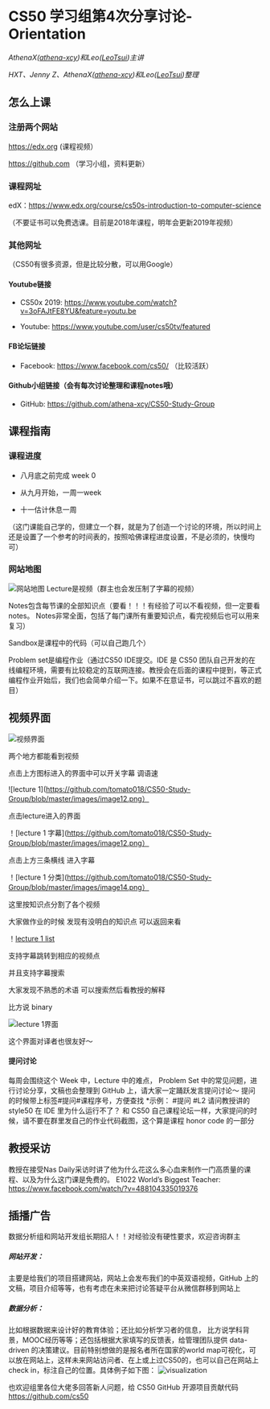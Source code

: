 # CS50 学习组第4次分享讨论-Orientation

_AthenaX([athena-xcy](https://github.com/athena-xcy))和Leo([LeoTsui](https://www.github.com/LeoTsui))主讲_

_HXT、Jenny Z、AthenaX([athena-xcy](https://github.com/athena-xcy))和Leo([LeoTsui](https://www.github.com/LeoTsui))整理_

## 怎么上课

### 注册两个网站
https://edx.org (课程视频）

https://github.com （学习小组，资料更新）

### 课程网址
edX：https://www.edx.org/course/cs50s-introduction-to-computer-science

（不要证书可以免费选课。目前是2018年课程，明年会更新2019年视频）

### 其他网址
（CS50有很多资源，但是比较分散，可以用Google）

#### Youtube链接
- CS50x 2019: https://www.youtube.com/watch?v=3oFAJtFE8YU&feature=youtu.be

- Youtube: https://www.youtube.com/user/cs50tv/featured

#### FB论坛链接

- Facebook: https://www.facebook.com/cs50/ （比较活跃）

#### Github小组链接（会有每次讨论整理和课程notes哦）

- GitHub: https://github.com/athena-xcy/CS50-Study-Group

## 课程指南

### 课程进度
- 八月底之前完成 week 0

- 从九月开始，一周一week

- 十一估计休息一周

（这门课能自己学的，但建立一个群，就是为了创造一个讨论的环境，所以时间上还是设置了一个参考的时间表的，按照哈佛课程进度设置，不是必须的，快慢均可）

### 网站地图
![网站地图](https://github.com/tomato018/CS50-Study-Group/blob/master/images/image10.png)
Lecture是视频（群主也会发压制了字幕的视频）

Notes包含每节课的全部知识点（要看！！！有经验了可以不看视频，但一定要看notes。 Notes非常全面，包括了每门课所有重要知识点，看完视频后也可以用来复习）

Sandbox是课程中的代码（可以自己跑几个）

Problem set是编程作业（通过CS50 IDE提交。IDE 是 CS50 团队自己开发的在线编程环境，需要有比较稳定的互联网连接。教授会在后面的课程中提到，等正式编程作业开始后，我们也会简单介绍一下。如果不在意证书，可以跳过不喜欢的题目）

## 视频界面
![视频界面](https://github.com/tomato018/CS50-Study-Group/blob/master/images/image11.png)

两个地方都能看到视频

点击上方图标进入的界面中可以开关字幕 调语速

![lecture 1](https://github.com/tomato018/CS50-Study-Group/blob/master/images/image12.png）

点击lecture进入的界面

！[lecture 1 字幕](https://github.com/tomato018/CS50-Study-Group/blob/master/images/image12.png）

点击上方三条横线 进入字幕

！[lecture 1 分类](https://github.com/tomato018/CS50-Study-Group/blob/master/images/image14.png）

这里按知识点分割了各个视频

大家做作业的时候 发现有没明白的知识点 可以返回来看

！[lecture 1 list](https://github.com/tomato018/CS50-Study-Group/blob/master/images/image15.png)

支持字幕跳转到相应的视频点

并且支持字幕搜索 

大家发现不熟悉的术语 可以搜索然后看教授的解释

比方说 binary

![lecture 1界面](https://github.com/tomato018/CS50-Study-Group/blob/master/images/image16.png)

这个界面对译者也很友好～

#### 提问讨论

每周会围绕这个 Week 中，Lecture 中的难点， Problem Set 中的常见问题，进行讨论分享，文稿也会整理到 GitHub 上，请大家一定踊跃发言提问讨论～
提问的时候带上标签#提问#课程序号，方便查找
*示例：
#提问 #L2 
请问教授讲的 style50 在 IDE 里为什么运行不了？
和 CS50 自己课程论坛一样，大家提问的时候，请不要在群里发自己的作业代码截图，这个算是课程 honor code 的一部分

## 教授采访

教授在接受Nas Daily采访时讲了他为什么花这么多心血来制作一门高质量的课程、以及为什么这门课是免费的。
E1022 World’s Biggest Teacher: 
https://www.facebook.com/watch/?v=488104335019376

## 插播广告
数据分析组和网站开发组长期招人！！对经验没有硬性要求，欢迎咨询群主
##### 网站开发：
主要是给我们的项目搭建网站，网站上会发布我们的中英双语视频，GitHub 上的文稿，项目介绍等等，也有考虑在未来把讨论答疑平台从微信群移到网站上
##### 数据分析：
比如根据数据来设计好的教育体验；还比如分析学习者的信息， 比方说学科背景，MOOC经历等等；还包括根据大家填写的反馈表，给管理团队提供 data-driven 的决策建议。目前特别想做的是报名者所在国家的world map可视化，可以放在网站上，这样未来网站访问者、在上或上过CS50的，也可以自己在网站上check in，标注自己的位置。具体例子如下图：
![visualization](https://github.com/tomato018/CS50-Study-Group/blob/master/images/image17.png)

也欢迎组里各位大佬多回答新人问题，给 CS50 GitHub 开源项目贡献代码 https://github.com/cs50
